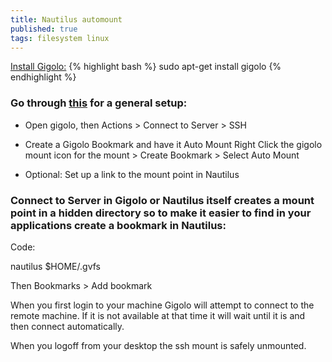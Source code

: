 ```yaml
---
title: Nautilus automount
published: true
tags: filesystem linux
---
```

[Install Gigolo:](https://ubuntuforums.org/showthread.php?t=1670212)
{% highlight bash %}
sudo apt-get install gigolo
{% endhighlight %}

### Go through [this](http://ubuntuforums.org/showpost.php...16&postcount=3) for a general setup:

- Open gigolo, then Actions > Connect to Server > SSH

- Create a Gigolo Bookmark and have it Auto Mount
Right Click the gigolo mount icon for the mount > Create Bookmark > Select Auto Mount

- Optional: Set up a link to the mount point in Nautilus

### **Connect to Server** in Gigolo or Nautilus itself creates a mount point in a hidden directory so to make it easier to find in your applications create a bookmark in Nautilus:
Code:

nautilus $HOME/.gvfs

Then Bookmarks > Add bookmark

When you first login to your machine Gigolo will attempt to connect to the remote machine. If it is not available at that time it will wait until it is and then connect automatically.

When you logoff from your desktop the ssh mount is safely unmounted.
